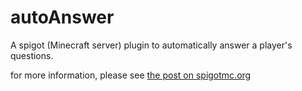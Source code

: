 # autoAnswer

A spigot (Minecraft server) plugin to automatically answer a player's questions.

for more information, please see [the post on spigotmc.org](https://www.spigotmc.org/resources/autoanswer.18804/)
